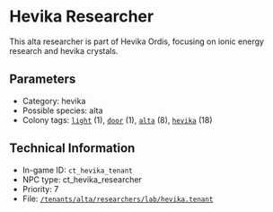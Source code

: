 # Hevika Researcher

This alta researcher is part of Hevika Ordis, focusing on ionic energy research and hevika crystals.

## Parameters

- Category: hevika
- Possible species: alta
- Colony tags: [`light`](https://ceterai.github.io/MyEnternia/Wiki/Tags/Light) (1), [`door`](https://ceterai.github.io/MyEnternia/Wiki/Tags/Door) (1), [`alta`](https://ceterai.github.io/MyEnternia/Wiki/Tags/Alta) (8), [`hevika`](https://ceterai.github.io/MyEnternia/Wiki/Tags/Hevika) (18)

## Technical Information

- In-game ID: `ct_hevika_tenant`
- NPC type: ct_hevika_researcher
- Priority: 7
- File: [`/tenants/alta/researchers/lab/hevika.tenant`](https://github.com/Ceterai/Enternia/blob/main/tenants/alta/researchers/lab/hevika.tenant)

